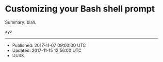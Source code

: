 # Customizing your Bash shell prompt

Summary: blah.

xyz

---

* Published: 2017-11-07 09:00:00 UTC
* Updated: 2017-11-15 12:56:00 UTC
* UUID: 


